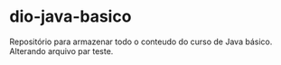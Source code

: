 # dio-java-basico
Repositório para armazenar todo o conteudo do curso de Java básico.
Alterando arquivo par teste. 
